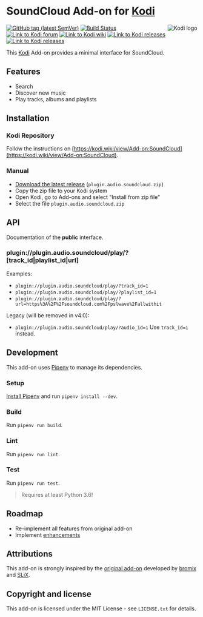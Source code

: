# SoundCloud Add-on for [Kodi](https://github.com/xbmc/xbmc)

<img align="right" src="https://github.com/xbmc/xbmc/raw/master/addons/webinterface.default/icon-128.png" alt="Kodi logo">

[![GitHub tag (latest SemVer)](https://img.shields.io/github/tag/jaylinski/kodi-addon-soundcloud.svg)](https://github.com/jaylinski/kodi-addon-soundcloud/releases)
[![Build Status](https://travis-ci.com/jaylinski/kodi-addon-soundcloud.svg?branch=master)](https://travis-ci.com/jaylinski/kodi-addon-soundcloud)
[![Link to Kodi forum](https://img.shields.io/badge/Kodi-Forum-informational.svg)](https://forum.kodi.tv/showthread.php?tid=206635)
[![Link to Kodi wiki](https://img.shields.io/badge/Kodi-Wiki-informational.svg)](https://kodi.wiki/view/Add-on:SoundCloud)
[![Link to Kodi releases](https://img.shields.io/badge/Kodi-v18%20%22Leia%22-green.svg)](https://kodi.wiki/view/Releases)
[![Link to Kodi releases](https://img.shields.io/badge/Kodi-v17%20%22Krypton%22-green.svg)](https://kodi.wiki/view/Releases)

This [Kodi](https://github.com/xbmc/xbmc) Add-on provides a minimal interface for SoundCloud.

## Features

* Search
* Discover new music
* Play tracks, albums and playlists

## Installation

### Kodi Repository

Follow the instructions on [https://kodi.wiki/view/Add-on:SoundCloud](https://kodi.wiki/view/Add-on:SoundCloud).

### Manual

* [Download the latest release](https://github.com/jaylinski/kodi-addon-soundcloud/releases) (`plugin.audio.soundcloud.zip`)
* Copy the zip file to your Kodi system
* Open Kodi, go to Add-ons and select "Install from zip file"
* Select the file `plugin.audio.soundcloud.zip`

## API

Documentation of the **public** interface.

### plugin://plugin.audio.soundcloud/play/?[track_id|playlist_id|url]

Examples:

* `plugin://plugin.audio.soundcloud/play/?track_id=1`
* `plugin://plugin.audio.soundcloud/play/?playlist_id=1`
* `plugin://plugin.audio.soundcloud/play/?url=https%3A%2F%2Fsoundcloud.com%2Fpslwave%2Fallwithit`

Legacy (will be removed in v4.0):

* `plugin://plugin.audio.soundcloud/play/?audio_id=1` Use `track_id=1` instead.

## Development

This add-on uses [Pipenv](https://pypi.org/project/pipenv/) to manage its dependencies.

### Setup

[Install Pipenv](https://pipenv.readthedocs.io/en/latest/install/#installing-pipenv) and run `pipenv install --dev`.

### Build

Run `pipenv run build`.

### Lint

Run `pipenv run lint`.

### Test

Run `pipenv run test`.

> Requires at least Python 3.6!

## Roadmap

* Re-implement all features from original add-on
* Implement [enhancements](https://github.com/jaylinski/kodi-addon-soundcloud/issues?q=is%3Aopen+is%3Aissue+label%3Aenhancement)

## Attributions

This add-on is strongly inspired by the [original add-on](https://github.com/SLiX69/plugin.audio.soundcloud)
developed by [bromix](https://kodi.tv/addon-author/bromix) and [SLiX](https://github.com/SLiX69).

## Copyright and license

This add-on is licensed under the MIT License - see `LICENSE.txt` for details.
